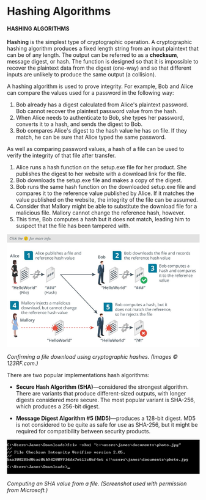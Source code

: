 # Hashing Algorithms

#### HASHING ALGORITHMS

**Hashing** is the simplest type of cryptographic operation. A cryptographic hashing algorithm produces a fixed length string from an input plaintext that can be of any length. The output can be referred to as a **checksum**, message digest, or hash. The function is designed so that it is impossible to recover the plaintext data from the digest (one-way) and so that different inputs are unlikely to produce the same output (a collision).

A hashing algorithm is used to prove integrity. For example, Bob and Alice can compare the values used for a password in the following way:

1.  Bob already has a digest calculated from Alice's plaintext password. Bob cannot recover the plaintext password value from the hash.
2.  When Alice needs to authenticate to Bob, she types her password, converts it to a hash, and sends the digest to Bob.
3.  Bob compares Alice's digest to the hash value he has on file. If they match, he can be sure that Alice typed the same password.

As well as comparing password values, a hash of a file can be used to verify the integrity of that file after transfer.

1.  Alice runs a hash function on the setup.exe file for her product. She publishes the digest to her website with a download link for the file.
2.  Bob downloads the setup.exe file and makes a copy of the digest.
3.  Bob runs the same hash function on the downloaded setup.exe file and compares it to the reference value published by Alice. If it matches the value published on the website, the integrity of the file can be assumed.
4.  Consider that Mallory might be able to substitute the download file for a malicious file. Mallory cannot change the reference hash, however.
5.  This time, Bob computes a hash but it does not match, leading him to suspect that the file has been tampered with.

![](./img/hashing.jpg)

_Confirming a file download using cryptographic hashes. (Images © 123RF.com.)_

There are two popular implementations hash algorithms:

-   **Secure Hash Algorithm (SHA)**—considered the strongest algorithm. There are variants that produce different-sized outputs, with longer digests considered more secure. The most popular variant is SHA-256, which produces a 256-bit digest.
    
-   **Message Digest Algorithm #5 (MD5)**—produces a 128-bit digest. MD5 is not considered to be quite as safe for use as SHA-256, but it might be required for compatibility between security products.

![](./img/hashing1.png)

_Computing an SHA value from a file. (Screenshot used with permission from Microsoft.)_